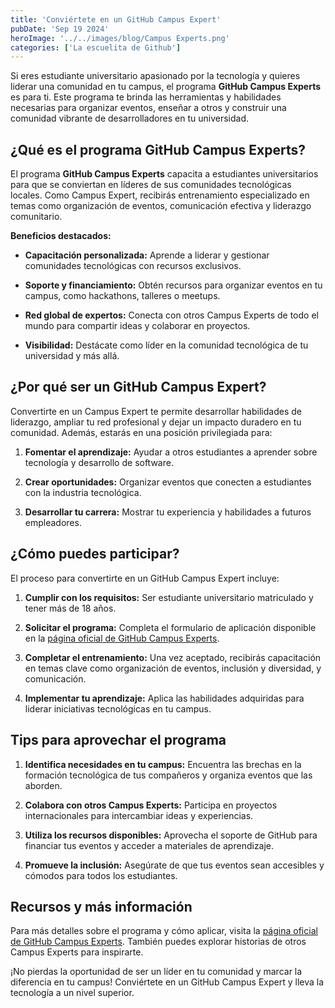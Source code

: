 ```yaml
---
title: 'Conviértete en un GitHub Campus Expert'
pubDate: 'Sep 19 2024'
heroImage: '../../images/blog/Campus Experts.png'
categories: ['La escuelita de Github']
---
```


Si eres estudiante universitario apasionado por la tecnología y quieres liderar
una comunidad en tu campus, el programa **GitHub Campus Experts** es para ti.
Este programa te brinda las herramientas y habilidades necesarias para organizar
eventos, enseñar a otros y construir una comunidad vibrante de desarrolladores
en tu universidad.

## **¿Qué es el programa GitHub Campus Experts?**

El programa **GitHub Campus Experts** capacita a estudiantes universitarios para
que se conviertan en líderes de sus comunidades tecnológicas locales. Como
Campus Expert, recibirás entrenamiento especializado en temas como organización
de eventos, comunicación efectiva y liderazgo comunitario.

**Beneficios destacados:**

-   **Capacitación personalizada:** Aprende a liderar y gestionar comunidades
    tecnológicas con recursos exclusivos.

-   **Soporte y financiamiento:** Obtén recursos para organizar eventos en tu
    campus, como hackathons, talleres o meetups.

-   **Red global de expertos:** Conecta con otros Campus Experts de todo el
    mundo para compartir ideas y colaborar en proyectos.

-   **Visibilidad:** Destácate como líder en la comunidad tecnológica de tu
    universidad y más allá.

## **¿Por qué ser un GitHub Campus Expert?**

Convertirte en un Campus Expert te permite desarrollar habilidades de liderazgo,
ampliar tu red profesional y dejar un impacto duradero en tu comunidad. Además,
estarás en una posición privilegiada para:

1.  **Fomentar el aprendizaje:** Ayudar a otros estudiantes a aprender sobre
    tecnología y desarrollo de software.

2.  **Crear oportunidades:** Organizar eventos que conecten a estudiantes con la
    industria tecnológica.

3.  **Desarrollar tu carrera:** Mostrar tu experiencia y habilidades a futuros
    empleadores.

## **¿Cómo puedes participar?**

El proceso para convertirte en un GitHub Campus Expert incluye:

1.  **Cumplir con los requisitos:** Ser estudiante universitario matriculado y
    tener más de 18 años.

2.  **Solicitar el programa:** Completa el formulario de aplicación disponible
    en la
    [<u>página oficial de GitHub Campus Experts</u>](https://education.github.com/experts).

3.  **Completar el entrenamiento:** Una vez aceptado, recibirás capacitación en
    temas clave como organización de eventos, inclusión y diversidad, y
    comunicación.

4.  **Implementar tu aprendizaje:** Aplica las habilidades adquiridas para
    liderar iniciativas tecnológicas en tu campus.

## **Tips para aprovechar el programa**

1.  **Identifica necesidades en tu campus:** Encuentra las brechas en la
    formación tecnológica de tus compañeros y organiza eventos que las aborden.

2.  **Colabora con otros Campus Experts:** Participa en proyectos
    internacionales para intercambiar ideas y experiencias.

3.  **Utiliza los recursos disponibles:** Aprovecha el soporte de GitHub para
    financiar tus eventos y acceder a materiales de aprendizaje.

4.  **Promueve la inclusión:** Asegúrate de que tus eventos sean accesibles y
    cómodos para todos los estudiantes.

## **Recursos y más información**

Para más detalles sobre el programa y cómo aplicar, visita la
[<u>página oficial de GitHub Campus Experts</u>](https://education.github.com/experts).
También puedes explorar historias de otros Campus Experts para inspirarte.

¡No pierdas la oportunidad de ser un líder en tu comunidad y marcar la
diferencia en tu campus! Conviértete en un GitHub Campus Expert y lleva la
tecnología a un nivel superior.
